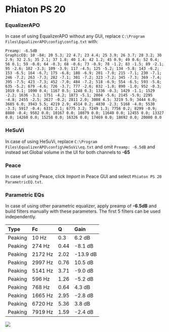 # Phiaton PS 20

### EqualizerAPO
In case of using EqualizerAPO without any GUI, replace `C:\Program Files\EqualizerAPO\config\config.txt`
with:
```
Preamp: -6.5dB
GraphicEQ: 10 -84; 20 5.3; 22 4.7; 23 4.4; 25 3.9; 26 3.7; 28 3.2; 30 2.9; 32 2.5; 35 2.1; 37 1.8; 40 1.4; 42 1.2; 45 0.9; 49 0.6; 52 0.4; 56 0.1; 59 -0.0; 64 -0.3; 68 -0.6; 73 -0.9; 78 -1.2; 83 -1.5; 89 -2.1; 95 -2.6; 102 -3.3; 109 -3.9; 117 -4.5; 125 -5.2; 134 -5.8; 143 -6.2; 153 -6.5; 164 -6.7; 175 -6.8; 188 -6.9; 201 -7.0; 215 -7.1; 230 -7.1; 246 -7.2; 263 -7.3; 282 -7.1; 301 -7.2; 323 -7.2; 345 -7.3; 369 -7.4; 395 -7.5; 423 -7.3; 452 -7.0; 484 -7.2; 518 -6.9; 554 -6.5; 593 -5.8; 635 -5.2; 679 -4.6; 726 -3.7; 777 -2.6; 832 -1.8; 890 -1.0; 952 -0.3; 1019 0.1; 1090 0.4; 1167 0.5; 1248 0.3; 1336 -0.3; 1429 -1.1; 1529 -2.2; 1636 -3.1; 1751 -4.2; 1873 -5.1; 2004 -5.6; 2145 -5.9; 2295 -4.8; 2455 -2.5; 2627 -0.2; 2811 2.0; 3008 4.5; 3219 5.9; 3444 6.0; 3685 6.0; 3943 5.5; 4219 2.9; 4514 0.2; 4830 -2.3; 5168 -4.0; 5530 -3.3; 5917 -0.4; 6331 2.1; 6775 3.2; 7249 1.3; 7756 0.2; 8299 -0.9; 8880 -0.4; 9502 0.0; 10167 0.0; 10879 0.0; 11640 0.0; 12455 0.0; 13327 0.0; 14260 0.0; 15258 0.0; 16326 0.0; 17469 0.0; 18692 0.0; 20000 0.0
```

### HeSuVi
In case of using HeSuVi, replace `C:\Program Files\EqualizerAPO\config\HeSuVi\eq.txt` and omit `Preamp:
-6.5dB` and instead set Global volume in the UI for both channels to **-65**

### Peace
In case of using Peace, click *Import* in Peace GUI and select `Phiaton PS 20 ParametricEQ.txt`.

### Parametric EQs
In case of using other parametric equalizer, apply preamp of **-6.5dB** and build filters manually with
these parameters. The first 5 filters can be used independently.

| Type    | Fc      |    Q | Gain     |
|:--------|:--------|:-----|:---------|
| Peaking | 10 Hz   | 0.3  | 6.2 dB   |
| Peaking | 274 Hz  | 0.44 | -8.1 dB  |
| Peaking | 2172 Hz | 2.02 | -13.9 dB |
| Peaking | 2997 Hz | 0.76 | 10.5 dB  |
| Peaking | 5141 Hz | 3.71 | -9.0 dB  |
| Peaking | 596 Hz  | 1.26 | -5.2 dB  |
| Peaking | 768 Hz  | 0.64 | 4.3 dB   |
| Peaking | 1665 Hz | 2.95 | -2.8 dB  |
| Peaking | 6720 Hz | 5.36 | 3.8 dB   |
| Peaking | 7919 Hz | 1.59 | -2.4 dB  |

![](https://raw.githubusercontent.com/jaakkopasanen/AutoEq/master/results/innerfidelity/sbaf-serious/Phiaton%20PS%2020/Phiaton%20PS%2020.png)